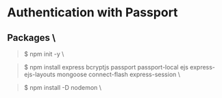 # Authentication with Passport

## Packages \

> \$ npm init -y \

> \$ npm install express bcryptjs passport passport-local ejs express-ejs-layouts mongoose connect-flash express-session \

> \$ npm install -D nodemon \
